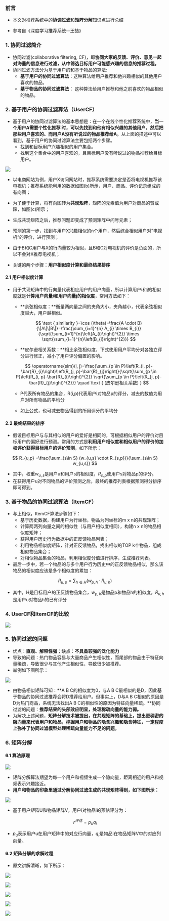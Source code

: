 ### 前言

- 本文对推荐系统中的**协调过滤**和**矩阵分解**知识点进行总结

- 参考自《深度学习推荐系统--王喆》

### 1. 协同过滤简介

- 协同过滤(collaborative filtering, CF)，即**协同大家的反馈、评价、意见一起对海量的信息进行过滤，从中筛选目标用户可能感兴趣的信息的推荐过程。**
- 协同过滤方法分为基于用户的和基于物品的算法:
  - **基于用户的协同过滤算法**：这种算法给用户推荐和他兴趣相似的其他用户喜欢的物品。
  - **基于物品的协同过滤算法**： 这种算法给用户推荐和他之前喜欢的物品相似的物品。

### 2. 基于用户的协调过滤算法（UserCF）

- 基于用户的协同过滤算法的基本思想是：在一个在线个性化推荐系统中，**当一个用户A需要个性化推荐 时，可以先找到和他有相似兴趣的其他用户，然后把那些用户喜欢的、而用户A没有听说过的物品推荐给A**。从上面的描述中可以看到，基于用户的协同过滤算法主要包括两个步骤。 
  - 找到和目标用户兴趣相似的用户集合。
  - 找到这个集合中的用户喜欢的，且目标用户没有听说过的物品推荐给目标用户。

![](https://blog-1258986886.cos.ap-beijing.myqcloud.com/%E6%8E%A8%E8%8D%90%E7%B3%BB%E7%BB%9F%E5%AD%A6%E4%B9%A0/3-1.jpeg)

- 以电商网站为例，用户X访问网站时，推荐系统需要决定是否将电视机推荐该电视机；推荐系统能利用的数据如图(b)所示，用户、商品、评价记录组成的有向图；
- 为了便于计算，将有向图转为**共现矩阵**，矩阵的元素值为用户对商品的赞或踩，如图(c)所示；
- 生成共现矩阵之后，推荐问题即变成了预测矩阵中问号元素；
- 预测的第一步，找到与用户X兴趣相似的n个用户，然后综合相似用户对”电视机“的评价，进行预测；
- 由于B和C用户与X的行向量较为相似，且B和C对电视机的评价是负面的，所以不会对X推荐电视机；

- 关键的两个步骤：**用户相似度计算和最终结果排序**

#### 2.1 用户相似度计算

- 用于共现矩阵中的行向量代表相应用户的用户向量，所以计算用户i和j的相似度就是**计算用户向量i和用户向量j的相似度**，常用方法如下：

  - **余弦相似度：**衡量两向量之间的夹角大小，夹角越小，代表余弦相似度越大，用户越相似。

  $$
  \text { similarity }=\cos (\theta)=\frac{A \cdot B}{\|A\|\|B\|}=\frac{\sum_{i=1}^{n} A_{i} \times B_{i}}{\sqrt{\sum_{i=1}^{n}\left(A_{i}\right)^{2}} \times \sqrt{\sum_{i=1}^{n}\left(B_{i}\right)^{2}}}
  $$

  - **皮尔逊相关系数：**相比余弦相似度，下式使用用户平均分对各独立评分进行修正，减小了用户评分偏置的影响。

  $$
  \operatorname{sim}(i, j)=\frac{\sum_{p \in P}\left(R_{i, p}-\bar{R}_{i}\right)\left(R_{j, p}-\bar{R}_{j}\right)}{\sqrt{\sum_{p \in P}\left(R_{i, p}-\bar{R}_{i}\right)^{2}} \sqrt{\sum_{p \in P}\left(R_{j, p}-\bar{R}_{j}\right)^{2}}} \quad \text { (皮尔逊相关系数) }
  $$

  - P代表所有物品的集合，R(i,p)代表用户i对物品p的评分，减去的数值为用户对所有物品的平均分

  - 如上公式，也可减去物品得到的所用评分的平均分

#### 2.2 最终结果的排序

- 假设目标用户与与其相似的用户的爱好是相同的，可根据相似用户的评价对目标用户的偏好进行预测。常用的方式是**利用用户相似度和相似用户的评价的加权评价获得目标用户的评价预测**，如下所示：

$$
R_{u,p} =\frac{\sum_{s\in S} (w_{u,s} \cdot R_{s,p})}{\sum_{s\in S} w_{u,s}}
$$

- 其中，权重$w_{u,s}$是用户u和用户s的相似度，$R_{s,p}$使用户s对物品p的评分。
- 在获得用户u对不同物品的评价预测之后，最终的推荐列表根据预测得分排序即可得到。

### 3. 基于物品的协同过滤算法（ItemCF）

- 与上相似，ItemCF算法步骤如下：
  - 基于历史数据，构建用户为行坐标，物品为列坐标的m x n的共现矩阵；
  - 计算两两列向量之间的相似性（与用户相似度相同），构建n x n的物品相似度矩阵；
  - 获得用户历史行为数据中的正反馈物品列表；
  - 利用物品相似度矩阵，针对正反馈物品，找出相似的TOP k个物品，组成相似物品集合；
  - 对相似物品集合的物品，利用相似度分值进行排序，生成推荐列表。
- 最后一步中，若一个物品的与多个用户行为历史中的正反馈物品相似，那么该物品的相似度应该是多个相似度的累加：

$$
R_{u,p} =\sum_{h\in H} (w_{p,h} \cdot R_{u,h})
$$

- 其中，H是目标用户的正反馈物品集合，$w_{p,h}$是物品p和物品h的相似度，$R_{u,h}$是用户u对物品h的已有评分

### 4. UserCF和ItemCF的比较

![](https://blog-1258986886.cos.ap-beijing.myqcloud.com/%E6%8E%A8%E8%8D%90%E7%B3%BB%E7%BB%9F%E5%AD%A6%E4%B9%A0/2-2.png)

### 5. 协同过滤的问题

- 优点：**直观、解释性强**；缺点：**不具备较强的泛化能力**
- 导致的问题：热门物品容易与大量商品产生相似性，而尾部的物品由于特征向量稀疏，导致很少与其他产生相似性，导致很少被推荐。
- 举例如下图所示：

![](https://blog-1258986886.cos.ap-beijing.myqcloud.com/%E6%8E%A8%E8%8D%90%E7%B3%BB%E7%BB%9F%E5%AD%A6%E4%B9%A0/3-2.png)

- 由物品相似矩阵可知：**A B C的相似度为0，与A B C最相似的是D，因此基于物品的协同过滤推荐会将D推荐给用户。但事实上，D与A B C相似的原因是D为热门商品，系统无法找出A B C的相似性的原因为特征向量稀疏。**协同过滤的问题：**推荐结果的头部效应明显，处理稀疏向量的能力弱。**
- 为解决上述问题，**矩阵分解技术被提出，在共现矩阵的基础上，提出更稠密的隐向量来代表用户和物品，挖掘用户和物品的隐含兴趣和隐含特征，一定程度上弥补了协同过滤模型处理稀疏向量能力不足的问题。**

### 6. 矩阵分解

#### 6.1 算法原理

![](https://blog-1258986886.cos.ap-beijing.myqcloud.com/%E6%8E%A8%E8%8D%90%E7%B3%BB%E7%BB%9F%E5%AD%A6%E4%B9%A0/3-3.png)

- 矩阵分解算法期望为每一个用户和视频生成一个隐向量，距离相近的用户和视频表示兴趣接近。
- **用户和物品的印象里通过分解协同过滤生成的共现矩阵得到，如下图所示：**

![](https://blog-1258986886.cos.ap-beijing.myqcloud.com/%E6%8E%A8%E8%8D%90%E7%B3%BB%E7%BB%9F%E5%AD%A6%E4%B9%A0/3-4.png)

- 基于用户矩阵U和物品矩阵V，用户i对物品i的预估评分为：

$$
r^{评估} = p_u q_i
$$

- $p_u$表示用户u在用户矩阵中的对应行向量，$q_i$是物品i在物品矩阵V中的对应列向量。

#### 6.2 矩阵分解的求解过程

- 原文讲解清晰，如下所示：

![](https://blog-1258986886.cos.ap-beijing.myqcloud.com/%E6%8E%A8%E8%8D%90%E7%B3%BB%E7%BB%9F%E5%AD%A6%E4%B9%A0/3-5.png)

![](https://blog-1258986886.cos.ap-beijing.myqcloud.com/%E6%8E%A8%E8%8D%90%E7%B3%BB%E7%BB%9F%E5%AD%A6%E4%B9%A0/3-6.jpeg)

![](https://blog-1258986886.cos.ap-beijing.myqcloud.com/%E6%8E%A8%E8%8D%90%E7%B3%BB%E7%BB%9F%E5%AD%A6%E4%B9%A0/3-7.jpeg)

![](https://blog-1258986886.cos.ap-beijing.myqcloud.com/%E6%8E%A8%E8%8D%90%E7%B3%BB%E7%BB%9F%E5%AD%A6%E4%B9%A0/3-8.png)

![](https://blog-1258986886.cos.ap-beijing.myqcloud.com/%E6%8E%A8%E8%8D%90%E7%B3%BB%E7%BB%9F%E5%AD%A6%E4%B9%A0/3-9.png)

